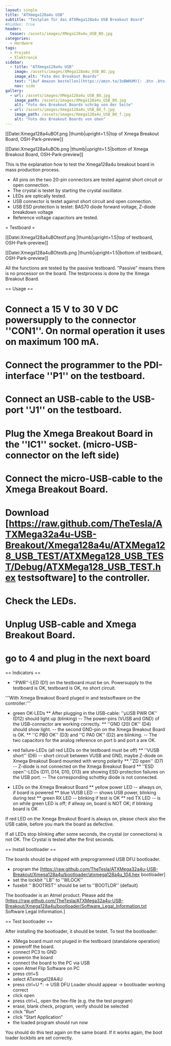 ```yaml
---
layout: single
title: "ATXmega128a4u USB"
subtitle: "Testplan für das ATXMega128a4u USB Breakout Board"
#hidden: true
header:
  teaser: /assets/images/XMega128a4u_USB_BO.jpg
categories:
  - Hardware
tags:
  - Projekt
  - Elektronik
sidebar:
  - title: "ATXmega128a4u USB"
    image: /assets/images/XMega128a4u_USB_BO.jpg
    image_alt: "Foto des Breakout Boards"
    text: "[Auf Amazon bestellen](https://amzn.to/3oBWHUM){: .btn .btn--success}"
    nav: side
gallery:
  - url: /assets/images/XMega128a4u_USB_BO.jpg
    image_path: /assets/images/XMega128a4u_USB_BO.jpg
    alt: "Foto des Breakout Boards schräg von der Seite"
  - url: /assets/images/Xmega128a4u_USB_BO_f.jpg
    image_path: /assets/images/Xmega128a4u_USB_BO_f.jpg
    alt: "Foto des Breakout Boards von oben"
---
```

[[Datei:Xmega128a4uBOf.png |thumb|upright=1.5|top of Xmega Breakout Board, OSH-Park-preview]]

[[Datei:Xmega128a4uBOb.png |thumb|upright=1.5|bottom of Xmega Breakout Board, OSH-Park-preview]]

This is the explanation how to test the Xmega128a4u breakout board in mass production process.

* All pins on the two 20-pin connectors are tested against short circuit or open connection.
* The crystal is testet by starting the crystal oscillator.
* LEDs are optically tested.
* USB connector is testet against short circuit and open connection. 
* USB ESD protection is testet: BAS70 diode forward voltage, Z-diode breakdown voltage
* Reference voltage capacitors are tested.

= Testboard =

[[Datei:Xmega128a4uBOtestf.png |thumb|upright=1.5|top of testboard, OSH-Park-preview]]

[[Datei:Xmega128a4uBOtestb.png |thumb|upright=1.5|bottom of testboard, OSH-Park-preview]]

All the functions are tested by the passive testboard. "Passive" means there is no processor on the board. The testprocess is done by the Xmega Breakout Board. 

== Usage ==

# Connect a 15 V to 30 V DC powersupply to the connector ''CON1''. On normal operation it uses on maximum 100 mA.
# Connect the programmer to the PDI-interface ''P1'' on the testboard. 
# Connect an USB-cable to the USB-port ''J1'' on the testboard.
# Plug the Xmega Breakout Board in the ''IC1'' socket. (micro-USB-connector on the left side)
# Connect the micro-USB-cable to the Xmega Breakout Board.
# Download [https://raw.github.com/TheTesla/ATXMega32a4u-USB-Breakout/Xmega128a4u/ATXMega128_USB_TEST/ATXMega128_USB_TEST/Debug/ATXMega128_USB_TEST.hex testsoftware] to the controller.
# Check the LEDs.
# Unplug USB-cable and Xmega Breakout Board.
# go to 4 and plug in the next board

== Indicators ==

* ''PWR''-LED (D1) on the testboard must be on. Powersupply to the testboard is OK, testboard is OK, no short circuit.

'''With Xmega Breakout Board pluged in and testsoftware on the controller:'''

* green OK-LEDs
** After plugging in the USB-cable: ''µUSB PWR OK'' (D12) should light up (blinking) -- The power-pins (VUSB and GND) of the USB-connector are working correctly.
** ''GND (20) OK'' (D4) should show light. -- the second GND-pin on the Xmega Breakout Board is OK.
** ''C PB0 OK'' (D3) and ''C PA0 OK'' (D2) are blinking. -- The two capacitors for the analog reference on port b and port a are OK.

* red failure-LEDs (all red LEDs on the testboard must be off)
** ''VUSB short'' (D6) -- short circuit between VUSB and GND, maybe Z-diode on Xmega Breakout Board mounted with wrong polarity
** ''ZD open'' (D7) -- Z-diode is not connected on the Xmega Breakout Board
** ''ESD open''-LEDs (D11, D14, D10, D13) are showing ESD-protection failures on the USB port. -- The corresponding schottky diode is not connected.

* LEDs on the Xmega Breakout Board
** yellow power LED -- allways on, if board is powered
** blue VUSB LED -- shows USB power, blinking during test
** green RX LED -- blinking if test is OK
** red TX LED -- is on while green LED is off; if allway on, board is NOT OK; if blinking board is OK

If red LED on the Xmega Breakout Board is always on, please check also the USB cable, before you mark the board as defective.

If all LEDs stop blinking after some seconds, the crystal (or connections) is not OK. The Crystal is tested after the first seconds.

== Install bootloader ==

The boards should be shipped with preprogrammed USB DFU bootloader.

* program the [https://raw.github.com/TheTesla/ATXMega32a4u-USB-Breakout/Xmega128a4u/bootloader/atxmega128a4u_104.hex bootloader]
* set the lockbit ''LB'' to ''WLOCK''
* fusebit '' BOOTRST'' should be set to ''BOOTLDR'' (default)

The bootloader is an Atmel product. Please add the [https://raw.github.com/TheTesla/ATXMega32a4u-USB-Breakout/Xmega128a4u/bootloader/Software_Legal_Information.txt Software Legal Information.]

== Test bootloader == 

After installing the bootloader, it should be testet. To test the bootloader:

* XMega board must not pluged in the testboard (standalone operation)
* poweroff the board.
* connect PC3 to GND
* poweron the board
* connect the board to the PC via USB
* open Atmel Flip Software on PC
* press ctrl+S
* select ATxmega128A4U
* press ctrl+U
*: → USB DFU Loader should appear → bootloader working correct
* click open
* press ctrl+L, open the hex-file (e.g. the the test program)
* erase, blank check, program, verify should be selected
* click "Run"
* click "Start Application"
* the loaded program should run now

You should do this test again on the same board. If it works again, the boot loader lockbits are set correctly.

